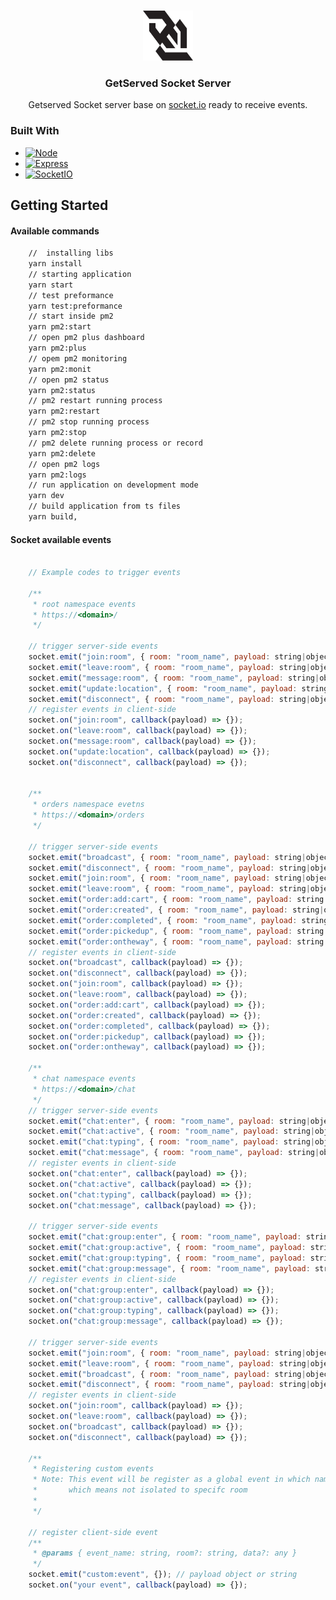 <!-- Improved compatibility of back to top link: See: https://github.com/othneildrew/Best-README-Template/pull/73 -->
<a name="readme-top"></a>
<!--
*** Thanks for checking out the Best-README-Template. If you have a suggestion
*** that would make this better, please fork the repo and create a pull request
*** or simply open an issue with the tag "enhancement".
*** Don't forget to give the project a star!
*** Thanks again! Now go create something AMAZING! :D
-->



<!-- PROJECT SHIELDS -->
<!--
*** I'm using markdown "reference style" links for readability.
*** Reference links are enclosed in brackets [ ] instead of parentheses ( ).
*** See the bottom of this document for the declaration of the reference variables
*** for contributors-url, forks-url, etc. This is an optional, concise syntax you may use.
*** https://www.markdownguide.org/basic-syntax/#reference-style-links
-->
<!-- [![Contributors][contributors-shield]][contributors-url]
[![Forks][forks-shield]][forks-url]
[![Stargazers][stars-shield]][stars-url]
[![Issues][issues-shield]][issues-url]
[![MIT License][license-shield]][license-url]
[![LinkedIn][linkedin-shield]][linkedin-url] -->



<!-- PROJECT LOGO -->
<br />
<div align="center">
  <a href="#">
    <img src="img/websocket-logo-91B815D333-seeklogo.com.png" alt="Logo" width="80" height="80">
  </a>

  <h3 align="center">GetServed Socket Server</h3>

  <p align="center">
    Getserved Socket server base on <a href="https://socket.io/" target="_blank">socket.io</a> ready to receive events.
    <br />
    <!-- <a href="https://github.com/othneildrew/Best-README-Template"><strong>Explore the docs »</strong></a>
    <br />
    <br />
    <a href="https://github.com/othneildrew/Best-README-Template">View Demo</a>
    ·
    <a href="https://github.com/othneildrew/Best-README-Template/issues">Report Bug</a>
    ·
    <a href="https://github.com/othneildrew/Best-README-Template/issues">Request Feature</a> -->
  </p>
</div>



<!-- ABOUT THE PROJECT -->
<!-- ## About The Project -->

<!-- [![Product Name Screen Shot][product-screenshot]](https://example.com) -->

<!-- There are many great README templates available on GitHub; however, I didn't find one that really suited my needs so I created this enhanced one. I want to create a README template so amazing that it'll be the last one you ever need -- I think this is it.

Here's why:
* Your time should be focused on creating something amazing. A project that solves a problem and helps others
* You shouldn't be doing the same tasks over and over like creating a README from scratch
* You should implement DRY principles to the rest of your life :smile:

Of course, no one template will serve all projects since your needs may be different. So I'll be adding more in the near future. You may also suggest changes by forking this repo and creating a pull request or opening an issue. Thanks to all the people have contributed to expanding this template!

Use the `BLANK_README.md` to get started.

<p align="right">(<a href="#readme-top">back to top</a>)</p> -->



### Built With
* [![Node][Node.js]][Node-url]
* [![Express][Express]][Express-url]
* [![SocketIO][Socket.io]][SocketIO-url]
<!-- * [![Vue][Vue.js]][Vue-url]
* [![Angular][Angular.io]][Angular-url]
* [![Svelte][Svelte.dev]][Svelte-url]
* [![Laravel][Laravel.com]][Laravel-url]
* [![Bootstrap][Bootstrap.com]][Bootstrap-url]
* [![JQuery][JQuery.com]][JQuery-url] -->

<!-- <p align="right">(<a href="#readme-top">back to top</a>)</p> -->



<!-- GETTING STARTED -->
## Getting Started

#### Available commands
```cmd
    //  installing libs
    yarn install
    // starting application
    yarn start
    // test preformance
    yarn test:preformance
    // start inside pm2
    yarn pm2:start
    // open pm2 plus dashboard
    yarn pm2:plus
    // opem pm2 monitoring
    yarn pm2:monit
    // open pm2 status
    yarn pm2:status
    // pm2 restart running process
    yarn pm2:restart
    // pm2 stop running process
    yarn pm2:stop
    // pm2 delete running process or record
    yarn pm2:delete
    // open pm2 logs
    yarn pm2:logs
    // run application on development mode
    yarn dev
    // build application from ts files
    yarn build,
```
#### Socket available events
```javascript

    // Example codes to trigger events
     
    /**
     * root namespace events
     * https://<domain>/
     */

    // trigger server-side events
    socket.emit("join:room", { room: "room_name", payload: string|object });
    socket.emit("leave:room", { room: "room_name", payload: string|object });
    socket.emit("message:room", { room: "room_name", payload: string|object });
    socket.emit("update:location", { room: "room_name", payload: string|object });
    socket.emit("disconnect", { room: "room_name", payload: string|object });
    // register events in client-side
    socket.on("join:room", callback(payload) => {});
    socket.on("leave:room", callback(payload) => {});
    socket.on("message:room", callback(payload) => {});
    socket.on("update:location", callback(payload) => {});
    socket.on("disconnect", callback(payload) => {});


    /**
     * orders namespace evetns
     * https://<domain>/orders
     */

    // trigger server-side events
    socket.emit("broadcast", { room: "room_name", payload: string|object });
    socket.emit("disconnect", { room: "room_name", payload: string|object });
    socket.emit("join:room", { room: "room_name", payload: string|object });
    socket.emit("leave:room", { room: "room_name", payload: string|object });
    socket.emit("order:add:cart", { room: "room_name", payload: string|object });
    socket.emit("order:created", { room: "room_name", payload: string|object });
    socket.emit("order:completed", { room: "room_name", payload: string|object });
    socket.emit("order:pickedup", { room: "room_name", payload: string|object });
    socket.emit("order:ontheway", { room: "room_name", payload: string|object });
    // register events in client-side
    socket.on("broadcast", callback(payload) => {});
    socket.on("disconnect", callback(payload) => {});
    socket.on("join:room", callback(payload) => {});
    socket.on("leave:room", callback(payload) => {});
    socket.on("order:add:cart", callback(payload) => {});
    socket.on("order:created", callback(payload) => {});
    socket.on("order:completed", callback(payload) => {});
    socket.on("order:pickedup", callback(payload) => {});
    socket.on("order:ontheway", callback(payload) => {});

    /**
     * chat namespace events
     * https://<domain>/chat
     */
    // trigger server-side events
    socket.emit("chat:enter", { room: "room_name", payload: string|object });
    socket.emit("chat:active", { room: "room_name", payload: string|object });
    socket.emit("chat:typing", { room: "room_name", payload: string|object });
    socket.emit("chat:message", { room: "room_name", payload: string|object });
    // register events in client-side
    socket.on("chat:enter", callback(payload) => {});
    socket.on("chat:active", callback(payload) => {});
    socket.on("chat:typing", callback(payload) => {});
    socket.on("chat:message", callback(payload) => {});

    // trigger server-side events
    socket.emit("chat:group:enter", { room: "room_name", payload: string|object });
    socket.emit("chat:group:active", { room: "room_name", payload: string|object });
    socket.emit("chat:group:typing", { room: "room_name", payload: string|object });
    socket.emit("chat:group:message", { room: "room_name", payload: string|object });
    // register events in client-side
    socket.on("chat:group:enter", callback(payload) => {});
    socket.on("chat:group:active", callback(payload) => {});
    socket.on("chat:group:typing", callback(payload) => {});
    socket.on("chat:group:message", callback(payload) => {});

    // trigger server-side events
    socket.emit("join:room", { room: "room_name", payload: string|object });
    socket.emit("leave:room", { room: "room_name", payload: string|object });
    socket.emit("broadcast", { room: "room_name", payload: string|object });
    socket.emit("disconnect", { room: "room_name", payload: string|object });
    // register events in client-side
    socket.on("join:room", callback(payload) => {});
    socket.on("leave:room", callback(payload) => {});
    socket.on("broadcast", callback(payload) => {});
    socket.on("disconnect", callback(payload) => {});

    /**
     * Registering custom events
     * Note: This event will be register as a global event in which namespace you are connected 
     *       which means not isolated to specifc room
     * 
     */

    // register client-side event
    /**
     * @params { event_name: string, room?: string, data?: any }
     */
    socket.emit("custom:event", {}); // payload object or string
    socket.on("your event", callback(payload) => {});

```

[Express]: https://img.shields.io/badge/express-000000?style=for-the-badge&logo=express&logoColor=white
[Express-url]: https://expressjs.com
[Node.js]: https://img.shields.io/badge/node.js-215732?style=for-the-badge&logo=nodedotjs&logoColor=white
[Node-url]: https://nodejs.org/en/
[Socket.io]: https://img.shields.io/badge/socket.io-000000?style=for-the-badge&logo=socketdotio&logoColor=white
[SocketIO-url]: https://socket.io/